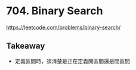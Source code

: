 # 704. Binary Search

<https://leetcode.com/problems/binary-search/>

## Takeaway

- 定義區間時，須清楚是正在定義開區間還是閉區間
